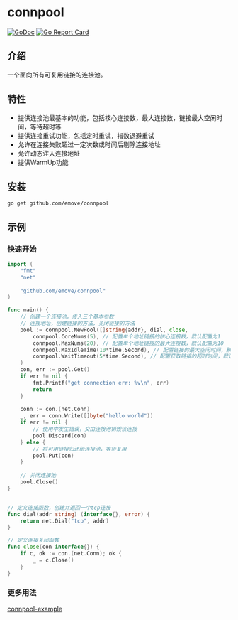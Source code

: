 # connpool

[![GoDoc][1]][2] [![Go Report Card][3]][4]

<!--[![Downloads][7]][8]-->

[1]: https://godoc.org/github.com/emove/connpool?status.svg

[2]: https://godoc.org/github.com/emove/connpool

[3]: https://goreportcard.com/badge/github.com/emove/connpool

[4]: https://goreportcard.com/report/github.com/emove/connpool

## 介绍
一个面向所有可复用链接的连接池。

## 特性
- 提供连接池最基本的功能，包括核心连接数，最大连接数，链接最大空闲时间，等待超时等
- 提供连接重试功能，包括定时重试，指数退避重试
- 允许在连接失败超过一定次数或时间后剔除连接地址
- 允许动态注入连接地址
- 提供WarmUp功能

## 安装
```shell
go get github.com/emove/connpool
```

## 示例
### 快速开始
```go
import (
    "fmt"
    "net"
    
    "github.com/emove/connpool"
)

func main() {
    // 创建一个连接池，传入三个基本参数
    // 连接地址，创建链接的方法，关闭链接的方法
    pool := connpool.NewPool([]string{addr}, dial, close,
        connpool.CoreNums(5), // 配置单个地址链接的核心连接数，默认配置为1
        connpool.MaxNums(20), // 配置单个地址链接的最大连接数，默认配置为10
        connpool.MaxIdleTime(10*time.Second), // 配置链接的最大空闲时间，默认配置为30秒
        connpool.WaitTimeout(5*time.Second), // 配置获取链接的超时时间，默认配置为3秒
    )
    con, err := pool.Get()
    if err != nil {
        fmt.Printf("get connection err: %v\n", err)
        return
    }
    
    conn := con.(net.Conn)
    _, err = conn.Write([]byte("hello world"))
    if err != nil {
        // 使用中发生错误，交由连接池销毁该连接
        pool.Discard(con)
    } else {
        // 将可用链接归还给连接池，等待复用
        pool.Put(con)
    }
    
    // 关闭连接池
    pool.Close()
}


// 定义连接函数，创建并返回一个tcp连接
func dial(addr string) (interface{}, error) {
    return net.Dial("tcp", addr)
}

// 定义连接关闭函数
func close(con interface{}) {
    if c, ok := con.(net.Conn); ok {
    	_ = c.Close()
    }
}
```

### 更多用法
[connpool-example](https://github.com/Emove/connpool/tree/main/example)